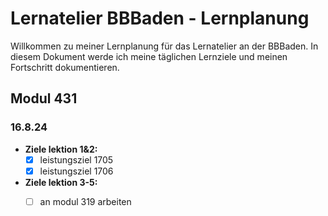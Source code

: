# Lernatelier BBBaden - Lernplanung
 
Willkommen zu meiner Lernplanung für das Lernatelier an der BBBaden. In diesem Dokument werde ich meine täglichen Lernziele und meinen Fortschritt dokumentieren.
 
## Modul 431
 
### 16.8.24
 
- **Ziele lektion 1&2:** 
  - [x] leistungsziel 1705
  - [x] leistungsziel 1706
- **Ziele lektion 3-5:**
  - [ ] an modul 319 arbeiten

